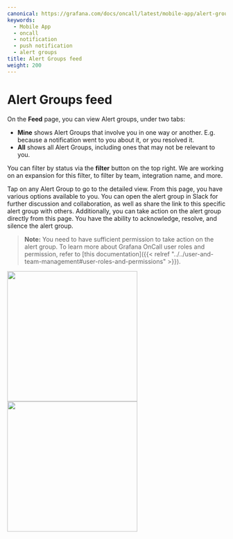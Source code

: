 ```yaml
---
canonical: https://grafana.com/docs/oncall/latest/mobile-app/alert-groups-feed/
keywords:
  - Mobile App
  - oncall
  - notification
  - push notification
  - alert groups
title: Alert Groups feed
weight: 200
---
```


# Alert Groups feed

On the **Feed** page, you can view Alert groups, under two tabs:

- **Mine** shows Alert Groups that involve you in one way or another. E.g. because a notification went to you about it, or you resolved it.
- **All** shows all Alert Groups, including ones that may not be relevant to you.

You can filter by status via the **filter** button on the top right. We are working on an expansion for this filter, to filter by team, integration name, and more.

Tap on any Alert Group to go to the detailed view.
From this page, you have various options available to you.
You can open the alert group in Slack for further discussion and collaboration, as well as share the link to this specific alert group with others.
Additionally, you can take action on the alert group directly from this page. You have the ability to acknowledge, resolve, and silence the alert group.

> **Note:** You need to have sufficient permission to take action on the alert group.
> To learn more about Grafana OnCall user roles and permission,
> refer to [this documentation]({{< relref "../../user-and-team-management#user-roles-and-permissions" >}}).

<img src="/static/img/oncall/mobile-app-alertgroups.png" width="300px">
<img src="/static/img/oncall/mobile-app-alertgroup.png" width="300px">
